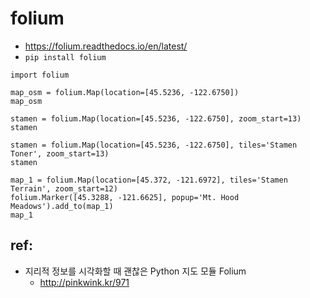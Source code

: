 # folium

* https://folium.readthedocs.io/en/latest/
* `pip install folium`
```
import folium

map_osm = folium.Map(location=[45.5236, -122.6750])
map_osm

stamen = folium.Map(location=[45.5236, -122.6750], zoom_start=13)
stamen

stamen = folium.Map(location=[45.5236, -122.6750], tiles='Stamen Toner', zoom_start=13)
stamen

map_1 = folium.Map(location=[45.372, -121.6972], tiles='Stamen Terrain', zoom_start=12)
folium.Marker([45.3288, -121.6625], popup='Mt. Hood Meadows').add_to(map_1)
map_1
```

## ref: 
* 지리적 정보를 시각화할 때 괜찮은 Python 지도 모듈 Folium
  * http://pinkwink.kr/971
